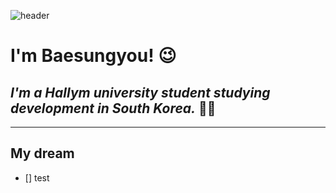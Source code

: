 ![header](https://capsule-render.vercel.app/api?type=waving&color=gradient&height=200&section=footer&text=Hello%20World!&fontSize=100)

# **I'm Baesungyou!** 😉
## *I'm a Hallym university student studying development in South Korea.* 🧑‍🎓
---
## My dream
- [] test
